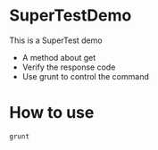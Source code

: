 # SuperTestDemo
This is a SuperTest demo
* A method about get
* Verify the response code
* Use grunt to control the command

# How to use

```
grunt
```

